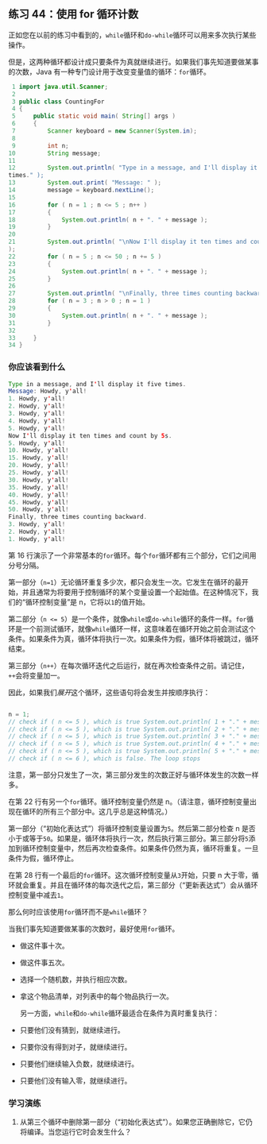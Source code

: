 ## 练习 44：使用 for 循环计数

正如您在以前的练习中看到的，`while`循环和`do-while`循环可以用来多次执行某些操作。

但是，这两种循环都设计成只要条件为真就继续进行。如果我们事先知道要做某事的次数，Java 有一种专门设计用于改变变量值的循环：`for`循环。

```java
 1 import java.util.Scanner;
 2 
 3 public class CountingFor
 4 {
 5     public static void main( String[] args )
 6     {
 7         Scanner keyboard = new Scanner(System.in);
 8 
 9         int n;
10         String message;
11 
12         System.out.println( "Type in a message, and I'll display it five 
times." );
13         System.out.print( "Message: " );
14         message = keyboard.nextLine();
15 
16         for ( n = 1 ; n <= 5 ; n++ )
17         {
18             System.out.println( n + ". " + message );
19         }
20 
21         System.out.println( "\nNow I'll display it ten times and count by 5s."
);
22         for ( n = 5 ; n <= 50 ; n += 5 )
23         {
24             System.out.println( n + ". " + message );
25         }
26 
27         System.out.println( "\nFinally, three times counting backward." );
28         for ( n = 3 ; n > 0 ; n ­= 1 )
29         {
30             System.out.println( n + ". " + message );
31         }
32 
33     }
34 }
```

### 你应该看到什么

```java
Type in a message, and I'll display it five times.
Message: Howdy, y'all!
1. Howdy, y'all!
2. Howdy, y'all!
3. Howdy, y'all!
4. Howdy, y'all!
5. Howdy, y'all!
Now I'll display it ten times and count by 5s.
5. Howdy, y'all!
10. Howdy, y'all!
15. Howdy, y'all!
20. Howdy, y'all!
25. Howdy, y'all!
30. Howdy, y'all!
35. Howdy, y'all!
40. Howdy, y'all!
45. Howdy, y'all!
50. Howdy, y'all!
Finally, three times counting backward.
3. Howdy, y'all!
2. Howdy, y'all!
1. Howdy, y'all!
```


第 16 行演示了一个非常基本的`for`循环。每个`for`循环都有三个部分，它们之间用分号分隔。

第一部分（`n=1`）无论循环重复多少次，都只会发生一次。它发生在循环的最开始，并且通常为将要用于控制循环的某个变量设置一个起始值。在这种情况下，我们的“循环控制变量”是 n，它将以`1`的值开始。

第二部分（`n <= 5`）是一个条件，就像`while`或`do-while`循环的条件一样。`for`循环是一个前测试循环，就像`while`循环一样，这意味着在循环开始之前会测试这个条件。如果条件为真，循环体将执行一次。如果条件为假，循环体将被跳过，循环结束。

第三部分（`n++`）在每次循环迭代之后运行，就在再次检查条件之前。请记住，`++`会将变量加一。

因此，如果我们*展开*这个循环，这些语句将会发生并按顺序执行：

```java

n = 1;
// check if ( n <= 5 ), which is true System.out.println( 1 + "." + message ); n++; // so now n is 2
// check if ( n <= 5 ), which is true System.out.println( 2 + "." + message ); n++; // so now n is 3
// check if ( n <= 5 ), which is true System.out.println( 3 + "." + message ); n++; // so now n is 4
// check if ( n <= 5 ), which is true System.out.println( 4 + "." + message ); n++; // so now n is 5
// check if ( n <= 5 ), which is true System.out.println( 5 + "." + message ); n++; // so now n is 6
// check if ( n <= 6 ), which is false. The loop stops
```

注意，第一部分只发生了一次，第三部分发生的次数正好与循环体发生的次数一样多。

在第 22 行有另一个`for`循环。循环控制变量仍然是 n。（请注意，循环控制变量出现在循环的所有三个部分中。这几乎总是这种情况。）

第一部分（“初始化表达式”）将循环控制变量设置为`5`。然后第二部分检查 n 是否小于或等于`50`。如果是，循环体将执行一次，然后执行第三部分。第三部分将`5`添加到循环控制变量中，然后再次检查条件。如果条件仍然为真，循环将重复。一旦条件为假，循环停止。

在第 28 行有一个最后的`for`循环。这次循环控制变量从`3`开始，只要 n 大于零，循环就会重复。并且在循环体的每次迭代之后，第三部分（“更新表达式”）会从循环控制变量中减去`1`。

那么何时应该使用`for`循环而不是`while`循环？

当我们事先知道要做某事的次数时，最好使用`for`循环。

+   做这件事十次。

+   做这件事五次。

+   选择一个随机数，并执行相应次数。

+   拿这个物品清单，对列表中的每个物品执行一次。

    另一方面，`while`和`do-while`循环最适合在条件为真时重复执行：

+   只要他们没有猜到，就继续进行。

+   只要你没有得到对子，就继续进行。

+   只要他们继续输入负数，就继续进行。

+   只要他们没有输入零，就继续进行。

### 学习演练

1. 从第三个循环中删除第一部分（“初始化表达式”）。如果您正确删除它，它仍将编译。当您运行它时会发生什么？

